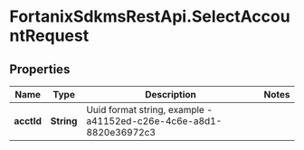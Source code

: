 # FortanixSdkmsRestApi.SelectAccountRequest

## Properties
Name | Type | Description | Notes
------------ | ------------- | ------------- | -------------
**acctId** | **String** | Uuid format string, example - a41152ed-c26e-4c6e-a8d1-8820e36972c3 | 


